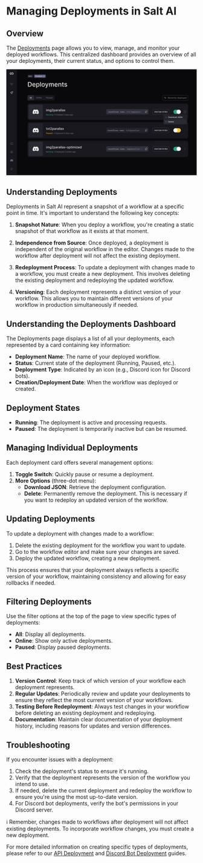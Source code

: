 # Managing Deployments in Salt AI

## Overview

The [Deployments](https://app.getsalt.ai/deployments) page allows you to view, manage, and monitor your deployed workflows. This centralized dashboard provides an overview of all your deployments, their current status, and options to control them.

![Deployment Process](images/deployments.jpg)

## Understanding Deployments

Deployments in Salt AI represent a snapshot of a workflow at a specific point in time. It's important to understand the following key concepts:

1. **Snapshot Nature**: When you deploy a workflow, you're creating a static snapshot of that workflow as it exists at that moment.

2. **Independence from Source**: Once deployed, a deployment is independent of the original workflow in the editor. Changes made to the workflow after deployment will not affect the existing deployment.

3. **Redeployment Process**: To update a deployment with changes made to a workflow, you must create a new deployment. This involves deleting the existing deployment and redeploying the updated workflow.

4. **Versioning**: Each deployment represents a distinct version of your workflow. This allows you to maintain different versions of your workflow in production simultaneously if needed.

## Understanding the Deployments Dashboard

The Deployments page displays a list of all your deployments, each represented by a card containing key information:

- **Deployment Name**: The name of your deployed workflow.
- **Status**: Current state of the deployment (Running, Paused, etc.).
- **Deployment Type**: Indicated by an icon (e.g., Discord icon for Discord bots).
- **Creation/Deployment Date**: When the workflow was deployed or created.

## Deployment States

- **Running**: The deployment is active and processing requests.
- **Paused**: The deployment is temporarily inactive but can be resumed.

## Managing Individual Deployments

Each deployment card offers several management options:

1. **Toggle Switch**: Quickly pause or resume a deployment.
2. **More Options** (three-dot menu):
   - **Download JSON**: Retrieve the deployment configuration.
   - **Delete**: Permanently remove the deployment. This is necessary if you want to redeploy an updated version of the workflow.

## Updating Deployments

To update a deployment with changes made to a workflow:

1. Delete the existing deployment for the workflow you want to update.
2. Go to the workflow editor and make sure your changes are saved.
3. Deploy the updated workflow, creating a new deployment.

This process ensures that your deployment always reflects a specific version of your workflow, maintaining consistency and allowing for easy rollbacks if needed.

## Filtering Deployments

Use the filter options at the top of the page to view specific types of deployments:

- **All**: Display all deployments.
- **Online**: Show only active deployments.
- **Paused**: Display paused deployments.

## Best Practices

1. **Version Control**: Keep track of which version of your workflow each deployment represents.
2. **Regular Updates**: Periodically review and update your deployments to ensure they reflect the most current version of your workflows.
3. **Testing Before Redeployment**: Always test changes in your workflow before deleting an existing deployment and redeploying.
4. **Documentation**: Maintain clear documentation of your deployment history, including reasons for updates and version differences.

## Troubleshooting

If you encounter issues with a deployment:

1. Check the deployment's status to ensure it's running.
2. Verify that the deployment represents the version of the workflow you intend to use.
3. If needed, delete the current deployment and redeploy the workflow to ensure you're using the most up-to-date version.
4. For Discord bot deployments, verify the bot's permissions in your Discord server.

<aside> ℹ️ Remember, changes made to workflows after deployment will not affect existing deployments. To incorporate workflow changes, you must create a new deployment.</aside>

For more detailed information on creating specific types of deployments, please refer to our [API Deployment](/deploy-to-api) and [Discord Bot Deployment](/deploy-to-discord) guides.
